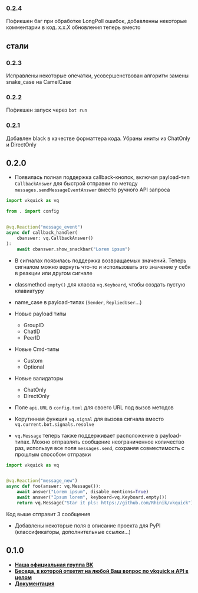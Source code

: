 ### 0.2.4

Пофикшен баг при обработке LongPoll ошибок, добавленны некоторые комментарии в код. x.x.X обновления теперь вместо <h2> стали <h3>

### 0.2.3

Исправлены некоторые опечатки, усовершенствован алгоритм замены snake_case на CamelCase

### 0.2.2

Пофикшен запуск через `bot run`

### 0.2.1

Добавлен black в качестве форматтера кода. Убраны иниты из ChatOnly и DirectOnly

## 0.2.0
* Появилась полная поддержка callback-кнопок, включая payload-тип `CallbackAnswer` для быстрой отправки по методу `messages.sendMessageEventAnswer` вместо ручного API запроса

```python
import vkquick as vq

from . import config


@vq.Reaction("message_event")
async def callback_handler(
    cbanswer: vq.CallbackAnswer()
):
    await cbanswer.show_snackbar("Lorem ipsum")
```

* В сигналах появилась поддержка возвращаемых значений. Теперь сигналом можно  вернуть что-то и использовать это значение у себя в реакции или другом сигнале
* classmethod `empty()` для класса `vq.Keyboard`, чтобы создать пустую клавиатуру
* name_case в payload-типах (`Sender`, `RepliedUser`...)
* Новые payload типы
    * GroupID
    * ChatID
    * PeerID

* Новые Cmd-типы
    * Custom
    * Optional

* Новые валидаторы
    * ChatOnly
    * DirectOnly

* Поле `api.URL` в `config.toml` для своего URL под вызов методов
* Корутинная функция `vq.signal` для вызова сигнала вместо `vq.current.bot.signals.resolve`
* `vq.Message` теперь также поддерживает расположение в payload-типах. Можно отправлять сообщение неограниченное количество раз, используя все поля `messages.send`, сохраняя совместимость с прошлым способом отправки

```python
import vkquick as vq


@vq.Reaction("message_new")
async def foo(answer: vq.Message()):
    await answer("Lorem ipsum", disable_mentions=True)
    await answer("Ipsum lorem", keyboard=vq.Keyboard.empty())
    return vq.Message("Star it pls: https://github.com/Rhinik/vkquick")
```

Код выше отправит 3 сообщения

* Добавлены некоторые поля в описание проекта для PyPI (классификаторы, дополнительные ссылки...)

## 0.1.0
* [__Наша официальная группа ВК__](https://vk.com/vkquick)
* [__Беседа, в которой ответят на любой Ваш вопрос по vkquick и API в целом__](https://vk.me/join/AJQ1dzLqwBeU7O0H_oJZYNjD)
* [__Документация__](https://rhinik.github.io)
